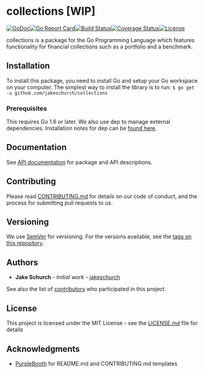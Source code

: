 # collections [WIP]

[![GoDoc](https://godoc.org/github.com/jakeschurch/collections?status.svg)](https://godoc.org/github.com/jakeschurch/collections)[![Go Report Card](https://goreportcard.com/badge/github.com/jakeschurch/collections)](https://goreportcard.com/report/github.com/jakeschurch/collections)[![Build Status](https://travis-ci.org/jakeschurch/collections.svg?branch=master)](https://travis-ci.org/jakeschurch/collections)[![Coverage Status](https://coveralls.io/repos/github/jakeschurch/collections/badge.svg?branch=master)](https://coveralls.io/github/jakeschurch/collections?branch=master)[![License](https://img.shields.io/badge/license-MIT-blue.svg)](https://opensource.org/licenses/MIT)

collections is a package for the Go Programming Language which features functionality for financial collections such as a portfolio and a benchmark.

## Installation

To install this package, you need to install Go and setup your Go workspace on your computer. The simplest way to install the library is to run:
`$ go get -u github.com/jakeschurch/collections`

### Prerequisites

This requires Go 1.6 or later.
We also use dep to manage external dependencies. Installation notes for dep can be [found here](https://golang.github.io/dep/docs/installation.html).

## Documentation
See [API documentation](https://godoc.org/github.com/jakeschurch/collections) for package and API descriptions.

## Contributing

Please read [CONTRIBUTING.md](CONTRIBUTING.md) for details on our code of conduct, and the process for submitting pull requests to us.

## Versioning

We use [SemVer](http://semver.org/) for versioning. For the versions available, see the [tags on this repository](https://github.com/jakeschurch/collections/tags).

## Authors

* **Jake Schurch** - *Initial work* - [jakeschurch](https://github.com/jakeschurch)

See also the list of [contributors](https://github.com/jakeschurch/collections/contributors) who participated in this project.

## License

This project is licensed under the MIT License - see the [LICENSE.md](LICENSE.md) file for details

## Acknowledgments

* [PurpleBooth](https://github.com/PurpleBooth) for README.md and CONTRIBUTING.md templates
